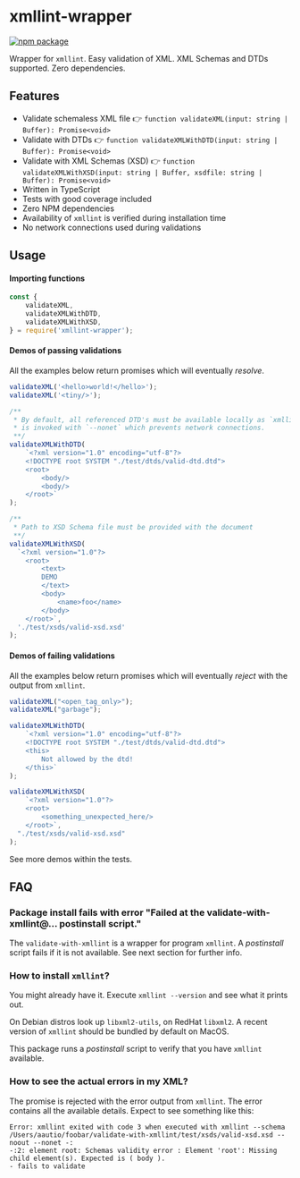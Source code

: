 # xmllint-wrapper

[![npm package][npm-badge]][npm]

Wrapper for `xmllint`. Easy validation of XML. XML Schemas and DTDs supported. Zero dependencies.

## Features

- Validate schemaless XML file 👉 `function validateXML(input: string | Buffer): Promise<void>`
- Validate with DTDs 👉 `function validateXMLWithDTD(input: string | Buffer): Promise<void>`
- Validate with XML Schemas (XSD) 👉 `function validateXMLWithXSD(input: string | Buffer, xsdfile: string | Buffer): Promise<void>`
- Written in TypeScript
- Tests with good coverage included
- Zero NPM dependencies
- Availability of `xmllint` is verified during installation time
- No network connections used during validations

## Usage

#### Importing functions

```js
const {
    validateXML,
    validateXMLWithDTD,
    validateXMLWithXSD,
} = require('xmllint-wrapper');
```

#### Demos of passing validations

All the examples below return promises which will eventually _resolve_.

```js
validateXML('<hello>world!</hello>');
validateXML('<tiny/>');

/**
 * By default, all referenced DTD's must be available locally as `xmllint`
 * is invoked with `--nonet` which prevents network connections.
 **/
validateXMLWithDTD(
    `<?xml version="1.0" encoding="utf-8"?>
    <!DOCTYPE root SYSTEM "./test/dtds/valid-dtd.dtd">
    <root>
        <body/>
        <body/>
    </root>`
);

/**
 * Path to XSD Schema file must be provided with the document
 **/
validateXMLWithXSD(
  `<?xml version="1.0"?>
    <root>
        <text>
        DEMO
        </text>
        <body>
            <name>foo</name>
        </body>
    </root>`,
  './test/xsds/valid-xsd.xsd'
);
```

#### Demos of failing validations

All the examples below return promises which will eventually _reject_ with the output from `xmllint`.

```js
validateXML("<open_tag_only>");
validateXML("garbage");

validateXMLWithDTD(
    `<?xml version="1.0" encoding="utf-8"?>
    <!DOCTYPE root SYSTEM "./test/dtds/valid-dtd.dtd">
    <this>
        Not allowed by the dtd!
    </this>`
);

validateXMLWithXSD(
    `<?xml version="1.0"?>
    <root>
        <something_unexpected_here/>
    </root>`,
  "./test/xsds/valid-xsd.xsd"
);
```

See more demos within the tests.

## FAQ

### Package install fails with error "Failed at the validate-with-xmllint@... postinstall script."

The `validate-with-xmllint` is a wrapper for program `xmllint`. A _postinstall_ script fails if it is not available. See next section for further info.

### How to install `xmllint`?

You might already have it. Execute `xmllint --version` and see what it prints out.

On Debian distros look up `libxml2-utils`, on RedHat `libxml2`. A recent version of `xmllint` should be bundled by default on MacOS.

This package runs a _postinstall_ script to verify that you have `xmllint` available.

### How to see the actual errors in my XML?

The promise is rejected with the error output from `xmllint`. The error contains all the available details. Expect to see something like this:

```
Error: xmllint exited with code 3 when executed with xmllint --schema /Users/aautio/foobar/validate-with-xmllint/test/xsds/valid-xsd.xsd --noout --nonet -:
-:2: element root: Schemas validity error : Element 'root': Missing child element(s). Expected is ( body ).
- fails to validate
```

[npm-badge]: https://img.shields.io/npm/v/validate-with-xmllint.svg
[npm]: https://www.npmjs.org/package/validate-with-xmllint
